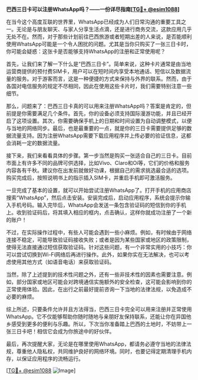 **巴西三日卡可以注册WhatsApp吗？——一份详尽指南[[TG💪+ @esim1088](https://t.me/s/esim1088)]**

在当今这个高度互联的世界里，WhatsApp已经成为人们日常沟通的重要工具之一。无论是与朋友聊天、与家人分享生活点滴，还是进行商务交流，这款应用几乎无处不在。然而，对于那些计划前往巴西旅游或者短期出差的人来说，是否能顺利使用WhatsApp可能是一个令人困扰的问题。尤其是当你只购买了一张三日卡时，你可能会疑惑：这张卡是否能够支持WhatsApp的注册和正常使用呢？

首先，让我们来了解一下什么是“巴西三日卡”。简单来说，这种卡片通常是由当地运营商提供的预付费SIM卡，用户可以在短时间内享受本地通话、短信以及数据流量的服务。对于游客而言，这是一种便捷的方式来保持与外界的联系。然而，由于各国对电信服务的规定不尽相同，因此在使用这些卡片时，我们需要特别注意一些细节。

那么，问题来了：巴西三日卡真的可以用来注册WhatsApp吗？答案是肯定的，但前提是你需要满足几个条件。首先，你的设备必须支持国际漫游功能，并且已经开启了这项设置。其次，你需要确保手机上的日期和时间设置为自动调整模式，以便与当地的网络同步。最后，也是最重要的一点，就是你的三日卡需要提供足够的数据流量支持。因为注册WhatsApp需要下载应用程序并上传必要的验证信息，这都会消耗一定的数据流量。

接下来，我们来看看具体的步骤。第一步当然是购买一张适合自己的三日卡。目前市面上有许多不同的品牌可供选择，比如Vivo、Claro和Oi等，它们的价格和服务内容各有千秋。建议你在出发前就做好功课，根据自己的需求挑选最合适的选项。购买完成后，按照说明书上的指示插入SIM卡，并重启手机即可激活服务。

一旦完成了基本的设置，就可以开始尝试注册WhatsApp了。打开手机的应用商店搜索“WhatsApp”，然后点击安装。安装完成后，启动应用程序，系统会提示你输入手机号码。输入完毕后，WhatsApp会发送一条包含验证码的短信到你的手机上。收到验证码后，将其填入相应的框内，点击确认，这样你就成功注册了一个新的账户！

不过，在实际操作过程中，有些人可能会遇到一些小麻烦。例如，有时候由于网络连接不稳定，可能导致验证码接收失败；或者是因为某些国家或地区的政策限制，使得无法直接通过短信获取验证码。针对这些问题，有一个非常实用的小技巧：你可以尝试切换到Wi-Fi网络后再进行操作。此外，如果你实在无法解决，也可以考虑使用其他方式（如语音电话）来获取验证码。

当然，除了上述提到的技术性问题之外，还有一些非技术性的因素也需要注意。例如，部分国家或地区可能会对跨境通信实施额外的安全检查，这可能会影响到你的正常使用体验。因此，在出行之前最好提前咨询一下当地的法律法规，以免造成不必要的麻烦。

综上所述，只要条件允许并且方法得当，巴西三日卡完全可以用来注册并正常使用WhatsApp。它不仅能够帮助你随时随地与亲朋好友保持联系，还能让你在异国他乡感受到更多的便利与乐趣。所以，下次当你准备踏上巴西的土地时，不妨带上一张三日卡吧！相信它会成为你旅途中的好伙伴。

最后，再次提醒大家，无论是在哪里使用WhatsApp，都请务必遵守当地的法律法规，尊重他人隐私权，共同维护良好的网络环境。同时，也要记得定期清理手机内存，以保证应用程序的流畅运行。

[[TG💪+ @esim1088](https://t.me/s/esim1088) ![Image](https://i.postimg.cc/4NQfJmqS/Snipaste-2025-05-13-00-14-12.png)]